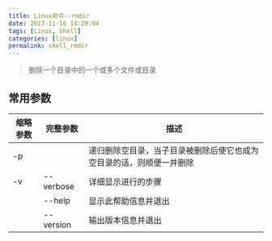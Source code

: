 ```yaml
---
title: Linux命令--rmdir
date: 2017-11-16 14:29:04
tags: [Linux, Shell]
categories: [linux]
permalink: shell_rmdir
---
```


> 删除一个目录中的一个或多个文件或目录

## 常用参数

| 缩略参数 | 完整参数  | 描述
| --- | --- | ---
| -p |  | 递归删除空目录，当子目录被删除后使它也成为空目录的话，则顺便一并删除
| -v | --verbose   | 详细显示进行的步骤
| | --help   |  显示此帮助信息并退出
| | --version | 输出版本信息并退出
